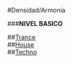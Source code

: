 #Densidad/Armonía

###**NIVEL BASICO**


##[Trance](https://github.com/electropipe/musicaElectronica/blob/master/ciclo01/301.md)   
##[House](https://github.com/electropipe/musicaElectronica/blob/master/ciclo01/302.md)   
##[Techno](https://github.com/electropipe/musicaElectronica/blob/master/ciclo01/303.md)    


